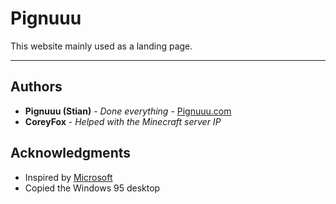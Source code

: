 # Pignuuu

This website mainly used as a landing page.

---

## Authors

* **Pignuuu (Stian)** - *Done everything* - [Pignuuu.com](https://pignuuu.com)
* **CoreyFox** - *Helped with the Minecraft server IP*
## Acknowledgments
* Inspired by [Microsoft](https://microsoft.com)
* Copied the Windows 95 desktop
